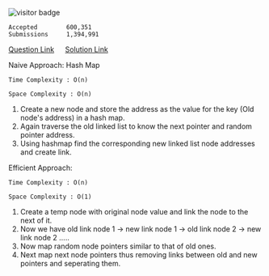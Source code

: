 ![visitor badge](https://visitor-badge.glitch.me/badge?page_id=yvrakesh.Leetcode-0138)

    Accepted        600,351
    Submissions     1,394,991

[Question Link](https://leetcode.com/problems/copy-list-with-random-pointer/)   &emsp; [Solution Link](https://github.com/yvrakesh/Leetcode/blob/main/code/0138-Copy-List-With-Random-Pointer/sol.cpp)

Naive Approach: Hash Map
    
    Time Complexity : O(n)

    Space Complexity : O(n)
1. Create a new node and store the address as the value for the key (Old node's address) in a hash map.
2. Again traverse the old linked list to know the next pointer and random pointer address.
3. Using hashmap find the corresponding new linked list node addresses and create link.


Efficient Approach:

    Time Complexity : O(n)

    Space Complexity : O(1)
1. Create a temp node with original node value and link the node to the next of it.
2. Now we have old link node 1 -> new link node 1 -> old link node 2 -> new link node 2 .....
3. Now map random node pointers similar to that of old ones.
4. Next map next node pointers thus removing links between old and new pointers and seperating them.

    